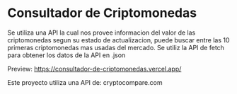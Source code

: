 # Consultador de Criptomonedas

  Se utiliza una API la cual nos provee informacion del valor de las criptomonedas segun su estado de actualizacion, puede buscar entre las 10 primeras criptomonedas mas usadas del mercado.
Se utiliz la API de fetch para obtener los datos de la API en .json

Preview: https://consultador-de-criptomonedas.vercel.app/

Este proyecto utiliza una API de: cryptocompare.com
